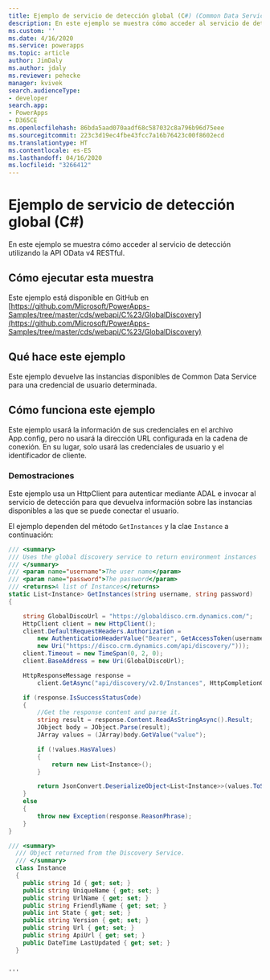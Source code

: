 ```yaml
---
title: Ejemplo de servicio de detección global (C#) (Common Data Service) | Microsoft Docs
description: En este ejemplo se muestra cómo acceder al servicio de detección global utilizando la API OData v4 RESTful
ms.custom: ''
ms.date: 4/16/2020
ms.service: powerapps
ms.topic: article
author: JimDaly
ms.author: jdaly
ms.reviewer: pehecke
manager: kvivek
search.audienceType:
- developer
search.app:
- PowerApps
- D365CE
ms.openlocfilehash: 86bda5aad070aadf68c587032c8a796b96d75eee
ms.sourcegitcommit: 223c3d19ec4fbe43fcc7a16b76423c00f8602ecd
ms.translationtype: HT
ms.contentlocale: es-ES
ms.lasthandoff: 04/16/2020
ms.locfileid: "3266412"
---
```

# <a name="global-discovery-service-sample-c"></a>Ejemplo de servicio de detección global (C#)

En este ejemplo se muestra cómo acceder al servicio de detección utilizando la API OData v4 RESTful.

## <a name="how-to-run-this-sample"></a>Cómo ejecutar esta muestra

Este ejemplo está disponible en GitHub en [https://github.com/Microsoft/PowerApps-Samples/tree/master/cds/webapi/C%23/GlobalDiscovery](https://github.com/Microsoft/PowerApps-Samples/tree/master/cds/webapi/C%23/GlobalDiscovery)

## <a name="what-this-sample-does"></a>Qué hace este ejemplo

Este ejemplo devuelve las instancias disponibles de Common Data Service para una credencial de usuario determinada.

## <a name="how-this-sample-works"></a>Cómo funciona este ejemplo

Este ejemplo usará la información de sus credenciales en el archivo App.config, pero no usará la dirección URL configurada en la cadena de conexión. En su lugar, solo usará las credenciales de usuario y el identificador de cliente.

### <a name="demonstrates"></a>Demostraciones

Este ejemplo usa un HttpClient para autenticar mediante ADAL e invocar al servicio de detección para que devuelva información sobre las instancias disponibles a las que se puede conectar el usuario.

El ejemplo dependen del método `GetInstances` y la clae `Instance` a continuación:

```csharp
/// <summary>
/// Uses the global discovery service to return environment instances
/// </summary>
/// <param name="username">The user name</param>
/// <param name="password">The password</param>
/// <returns>A list of Instances</returns>
static List<Instance> GetInstances(string username, string password)
{

    string GlobalDiscoUrl = "https://globaldisco.crm.dynamics.com/";
    HttpClient client = new HttpClient();
    client.DefaultRequestHeaders.Authorization = 
        new AuthenticationHeaderValue("Bearer", GetAccessToken(username, password, 
        new Uri("https://disco.crm.dynamics.com/api/discovery/")));
    client.Timeout = new TimeSpan(0, 2, 0);
    client.BaseAddress = new Uri(GlobalDiscoUrl);

    HttpResponseMessage response = 
        client.GetAsync("api/discovery/v2.0/Instances", HttpCompletionOption.ResponseHeadersRead).Result;

    if (response.IsSuccessStatusCode)
    {
        //Get the response content and parse it.
        string result = response.Content.ReadAsStringAsync().Result;
        JObject body = JObject.Parse(result);
        JArray values = (JArray)body.GetValue("value");

        if (!values.HasValues)
        {
            return new List<Instance>();
        }

        return JsonConvert.DeserializeObject<List<Instance>>(values.ToString());
    }
    else
    {
        throw new Exception(response.ReasonPhrase);
    }
}
```


```csharp
/// <summary>
  /// Object returned from the Discovery Service.
  /// </summary>
  class Instance
  {
    public string Id { get; set; }
    public string UniqueName { get; set; }
    public string UrlName { get; set; }
    public string FriendlyName { get; set; }
    public int State { get; set; }
    public string Version { get; set; }
    public string Url { get; set; }
    public string ApiUrl { get; set; }
    public DateTime LastUpdated { get; set; }
  }
```

                                                                                                                    '''